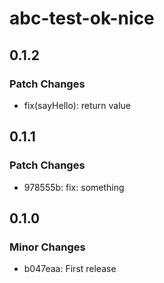 # abc-test-ok-nice

## 0.1.2

### Patch Changes

- fix(sayHello): return value

## 0.1.1

### Patch Changes

- 978555b: fix: something

## 0.1.0

### Minor Changes

- b047eaa: First release
